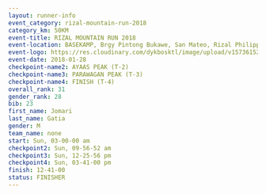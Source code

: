 ```yaml
---
layout: runner-info 
event_category: rizal-mountain-run-2018 
category_km: 50KM 
event-title: RIZAL MOUNTAIN RUN 2018 
event-location: BASEKAMP, Brgy Pintong Bukawe, San Mateo, Rizal Philippines 
event-logo: https://res.cloudinary.com/dykbosktl/image/upload/v1573615202/Logo/Logo_k6yc4p.jpg 
event-date: 2018-01-28 
checkpoint-name2: AYAAS PEAK (T-2) 
checkpoint-name3: PARAWAGAN PEAK (T-3) 
checkpoint-name4: FINISH (T-4) 
overall_rank: 31
gender_rank: 28
bib: 23
first_name: Jomari
last_name: Gatia
gender: M
team_name: none
start: Sun, 03-00-00 am
checkpoint2: Sun, 09-56-52 am
checkpoint3: Sun, 12-25-56 pm
checkpoint4: Sun, 03-41-00 pm
finish: 12-41-00
status: FINISHER
---
```

